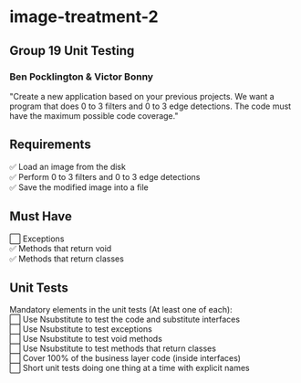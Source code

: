 # image-treatment-2

## Group 19 Unit Testing
### Ben Pocklington &amp; Victor Bonny

"Create a new application based on your previous projects. We want a program that does 0 to 3 filters and 0 to 3 edge detections. The code must have the maximum possible code coverage."

## Requirements
✅ Load an image from the disk  
✅ Perform 0 to 3 filters and 0 to 3 edge detections  
✅ Save the modified image into a file  

## Must Have
⬜️ Exceptions  
✅ Methods that return void  
✅ Methods that return classes   

## Unit Tests
Mandatory elements in the unit tests (At least one of each):  
⬜️ Use Nsubstitute to test the code and substitute interfaces  
⬜️ Use Nsubstitute to test exceptions  
⬜️ Use Nsubstitute to test void methods  
⬜️ Use Nsubstitute to test methods that return classes  
⬜️ Cover 100% of the business layer code (inside interfaces)  
⬜️ Short unit tests doing one thing at a time with explicit names  

